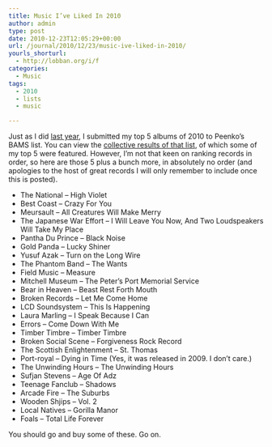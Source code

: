 ```yaml
---
title: Music I’ve Liked In 2010
author: admin
type: post
date: 2010-12-23T12:05:29+00:00
url: /journal/2010/12/23/music-ive-liked-in-2010/
yourls_shorturl:
  - http://lobban.org/i/f
categories:
  - Music
tags:
  - 2010
  - lists
  - music

---
```

Just as I did [last year][1], I submitted my top 5 albums of 2010 to Peenko’s BAMS list. You can view the [collective results of that list][2], of which some of my top 5 were featured. However, I’m not that keen on ranking records in order, so here are those 5 plus a bunch more, in absolutely no order (and apologies to the host of great records I will only remember to include once this is posted).

  * The National &#8211; High Violet
  * Best Coast &#8211; Crazy For You
  * Meursault &#8211; All Creatures Will Make Merry
  * The Japanese War Effort &#8211; I Will Leave You Now, And Two Loudspeakers Will Take My Place
  * Pantha Du Prince &#8211; Black Noise
  * Gold Panda &#8211; Lucky Shiner
  * Yusuf Azak &#8211; Turn on the Long Wire
  * The Phantom Band &#8211; The Wants
  * Field Music – Measure
  * Mitchell Museum – The Peter’s Port Memorial Service
  * Bear in Heaven – Beast Rest Forth Mouth
  * Broken Records &#8211; Let Me Come Home
  * LCD Soundsystem – This Is Happening
  * Laura Marling &#8211; I Speak Because I Can
  * Errors &#8211; Come Down With Me
  * Timber Timbre &#8211; Timber Timbre
  * Broken Social Scene – Forgiveness Rock Record
  * The Scottish Enlightenment – St. Thomas
  * Port-royal &#8211; Dying in Time (Yes, it was released in 2009. I don’t care.)
  * The Unwinding Hours – The Unwinding Hours
  * Sufjan Stevens &#8211; Age Of Adz
  * Teenage Fanclub &#8211; Shadows
  * Arcade Fire – The Suburbs
  * Wooden Shjips – Vol. 2
  * Local Natives &#8211; Gorilla Manor
  * Foals &#8211; Total Life Forever

You should go and buy some of these. Go on.

 [1]: http://peenko.blogspot.com/2009/12/scottish-bloggers-and-music-sites.html
 [2]: http://peenko.blogspot.com/2010/12/scottish-blogger-and-music-sites-award.html
